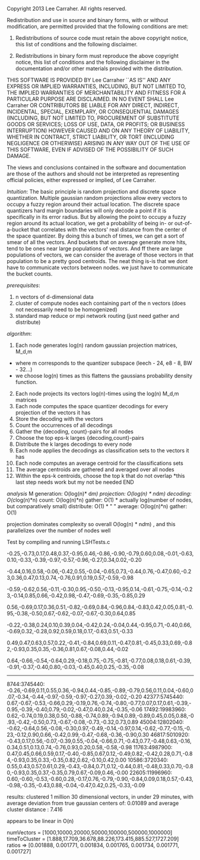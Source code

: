 Copyright 2013 Lee Carraher. All rights reserved.

Redistribution and use in source and binary forms, with or without modification, are
permitted provided that the following conditions are met:

   1. Redistributions of source code must retain the above copyright notice, this list of
      conditions and the following disclaimer.

   2. Redistributions in binary form must reproduce the above copyright notice, this list
      of conditions and the following disclaimer in the documentation and/or other materials
      provided with the distribution.

THIS SOFTWARE IS PROVIDED BY Lee Carraher ``AS IS'' AND ANY EXPRESS OR IMPLIED
WARRANTIES, INCLUDING, BUT NOT LIMITED TO, THE IMPLIED WARRANTIES OF MERCHANTABILITY AND
FITNESS FOR A PARTICULAR PURPOSE ARE DISCLAIMED. IN NO EVENT SHALL Lee Carraher OR
CONTRIBUTORS BE LIABLE FOR ANY DIRECT, INDIRECT, INCIDENTAL, SPECIAL, EXEMPLARY, OR
CONSEQUENTIAL DAMAGES (INCLUDING, BUT NOT LIMITED TO, PROCUREMENT OF SUBSTITUTE GOODS OR
SERVICES; LOSS OF USE, DATA, OR PROFITS; OR BUSINESS INTERRUPTION) HOWEVER CAUSED AND ON
ANY THEORY OF LIABILITY, WHETHER IN CONTRACT, STRICT LIABILITY, OR TORT (INCLUDING
NEGLIGENCE OR OTHERWISE) ARISING IN ANY WAY OUT OF THE USE OF THIS SOFTWARE, EVEN IF
ADVISED OF THE POSSIBILITY OF SUCH DAMAGE.

The views and conclusions contained in the software and documentation are those of the
authors and should not be interpreted as representing official policies, either expressed
or implied, of Lee Carraher.



_Intuition_:
The basic principle is random projection and discrete space quantization.
Multiple gaussian random projections allow every vectors to occupy a fuzzy
region around their actual location. The discrete space quantizers hard margin
boundaries will only decode a point if it is specifically in its error
radius. But by
allowing the point to occupy a fuzzy region around its actual location, we get
a probability of being in- or out-of-a-bucket that correlates with the vectors'
real distance from the center of the space quantizer. By doing this a bunch of
times, we can get a sort of smear of all the vectors. And buckets that
on average
generate more hits, tend to be ones near large populations of vectors. And
ff there are large populations of vectors, we can consider the average of
those vectors in that population to be a pretty good centroids. The
neat thing is-is
that we dont have to communicate vectors between nodes. we just have to
communicate the bucket counts.


_prerequisites_:
1. n vectors of d-dimensional data
2. cluster of compute nodes each containing part of the n vectors
(does not necessarily need to be homogenized)
3. standard map reduce or mpi network routing (just need gather and distribute)

_algorithm_:
1. Each node generates log(n) random gaussian projection matrices, M_d,m
* where m corresponds to the quantizer subspace (leech - 24, e8 - 8, BW - 32...)
* we choose log(n) times as this flattens the gaussians probability
density function.
2.  Each node projects its vectors log(n)-times using the log(n) M_d,m  matrices
3. Each node computes the space quantizer decodings for every
projection of the vectors it has
4. Store the decoding with the vectors
5. Count the occurrences of all decodings
6. Gather the {decoding, count}-pairs for all nodes
7. Choose the top eps-k larges {decoding,count}-pairs
8. Distribute the k larges decodings to every node
9. Each node applies the decodings as classification sets to the vectors it has
10. Each node computes an average centroid for the classifications sets
11. The average centroids are gathered and averaged over all nodes
12. Within the eps-k centroids, choose the top k that do not overlap
*this last step needs work but my not be needed
END

_analysis_
M generation: O(log(n)* d*m)
projection: O(log(n) * n*d*m)
decoding: O(c*log(n)*n)
count: O(log(n)*n)
gather: O(1) * actually log(number of nodes, but comparatively small)
distribute: O(1) * "
             "
average: O(log(n)*n)
gather:  O(1)


projection dominates complexity
so overall
 O(log(n) * n*d*m) , and this parallelizes over the number of nodes well



Test by compiling and running LSHTests.c

-0.25,-0.73,0.17,0.48,0.37,-0.95,0.46,-0.86,-0.90,-0.79,0.60,0.08,-0.01,-0.63,0.10,-0.33,-0.39,-0.97,-0.57,-0.96,-0.27,0.34,0.02,-0.20

-0.44,0.16,0.58,-0.06,-0.42,0.55,-0.04,-0.65,0.73,-0.44,0.76,-0.47,0.60,-0.23,0.36,0.47,0.13,0.74,-0.76,0.91,0.19,0.57,-0.59,-0.98

-0.59,-0.62,0.56,-0.11,-0.30,0.95,-0.50,-0.13,-0.95,0.14,-0.61,-0.75,-0.14,-0.23,-0.14,0.85,0.66,-0.42,0.98,-0.47,-0.69,-0.35,-0.85,0.29

0.56,-0.69,0.17,0.36,0.51,-0.82,-0.69,0.84,-0.96,0.84,-0.83,0.42,0.05,0.81,-0.95,-0.38,-0.50,0.67,-0.62,-0.07,-0.67,-0.30,0.64,0.85

-0.22,-0.38,0.24,0.10,0.39,0.04,-0.42,0.24,-0.04,0.44,-0.95,0.71,-0.40,0.66,-0.69,0.32,-0.28,0.92,0.59,0.18,0.17,-0.63,0.51,-0.33

0.49,0.47,0.63,0.57,0.22,-0.41,-0.84,0.69,0.11,-0.47,0.81,-0.45,0.33,0.69,-0.82,-0.93,0.35,0.35,-0.36,0.81,0.67,-0.08,0.44,-0.02

0.64,-0.66,-0.54,-0.64,0.29,-0.18,0.75,-0.75,-0.81,-0.77,0.08,0.18,0.61,-0.39,-0.91,-0.37,-0.40,0.80,-0.03,-0.45,0.40,0.25,-0.35,-0.08

--------------------------------------------------------
8744:3745440:
 -0.26,-0.69,0.11,0.55,0.36,-0.94,0.44,-0.85,-0.89,-0.79,0.56,0.11,0.04,-0.60,0.07,-0.34,-0.44,-0.97,-0.59,-0.97,-0.27,0.39,-0.02,-0.20
42377:5745440:
 0.67,-0.67,-0.53,-0.66,0.29,-0.19,0.76,-0.74,-0.80,-0.77,0.07,0.17,0.61,-0.39,-0.95,-0.39,-0.40,0.79,-0.02,-0.47,0.40,0.24,-0.35,-0.06
17492:19983960:
 0.62,-0.74,0.19,0.38,0.50,-0.88,-0.74,0.89,-0.94,0.89,-0.89,0.45,0.05,0.88,-0.93,-0.42,-0.50,0.73,-0.67,-0.08,-0.73,-0.32,0.73,0.89
45004:12802040:
 -0.62,-0.64,0.56,-0.08,-0.30,0.97,-0.49,-0.14,-0.97,0.14,-0.62,-0.77,-0.15,-0.23,-0.12,0.90,0.66,-0.42,0.99,-0.47,-0.68,-0.36,-0.90,0.30
46817:5010920:
 -0.43,0.17,0.56,-0.07,-0.39,0.55,-0.04,-0.66,0.71,-0.43,0.77,-0.48,0.63,-0.16,0.34,0.51,0.13,0.74,-0.76,0.93,0.20,0.58,-0.58,-0.98
11763:4987900:
 0.47,0.45,0.66,0.59,0.17,-0.40,-0.85,0.67,0.12,-0.49,0.82,-0.42,0.28,0.71,-0.84,-0.93,0.35,0.33,-0.35,0.82,0.62,-0.10,0.42,0.00
10586:3720340:
 0.55,0.43,0.57,0.61,0.29,-0.43,-0.84,0.71,0.12,-0.44,0.81,-0.48,0.33,0.70,-0.80,-0.93,0.35,0.37,-0.35,0.79,0.67,-0.09,0.46,-0.00
22605:11996960:
 0.60,-0.60,-0.53,-0.60,0.28,-0.17,0.76,-0.79,-0.90,-0.84,0.09,0.18,0.57,-0.43,-0.98,-0.35,-0.43,0.88,-0.04,-0.47,0.42,0.25,-0.33,-0.09
 
 
results:
clustered 1 million 30 dimensional vectors, in under 29 minutes, with average deviation from true gaussian centers of: 0.01089
and average cluster distance : 7.416

appears to be linear in O(n)

numVectors    = [1000,10000,20000,50000,100000,500000,1000000]
timeToCluster = [1.888,17.709,36.678,88.226,173.415,885.527,1727.209]
ratios =>  [0.001888, 0.001771, 0.001834, 0.001765, 0.001734, 0.001771, 0.001727]
